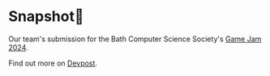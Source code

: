 # Snapshot📸

Our team's submission for the Bath Computer Science Society's [Game Jam 2024](https://jam24.devpost.com).

Find out more on [Devpost](https://devpost.com/software/snapshot-pxkmq1).
